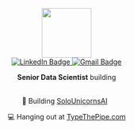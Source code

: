 <div id="header" align="center">
  <img src="https://media.giphy.com/media/UtEd87cLAH789bR5sk/giphy.gif" width="100"/>

  <div id="badges">
  <a href="https://www.linkedin.com/in/carlos-vecina/">
    <img src="https://img.shields.io/badge/LinkedIn-blue?style=for-the-badge&logo=linkedin&logoColor=white" alt="LinkedIn Badge"/>
  </a>
  <a href="mailto:carlosevecina@gmail.com">
    <img src="https://img.shields.io/badge/Gmail-D14836?style=for-the-badge&logo=gmail&logoColor=white" alt="Gmail Badge"/>
  </a>

    
  <b>Senior Data Scientist</b> building
        
  <br>
 <nobr> 🦄 Building <a href="https://www.solounicorns.com">SoloUnicornsAI</a>  &nbsp
   
 <nobr> 💻 Hanging out at <a href="https://www.typethepipe.com">TypeThePipe.com</a>
    
    
</div>  

</div>


<!--
**CarlosVecina/CarlosVecina** is a ✨ _special_ ✨ repository because its `README.md` (this file) appears on your GitHub profile.

Here are some ideas to get you started:

- 🔭 I’m currently working on ...
- 🌱 I’m currently learning ...
- 👯 I’m looking to collaborate on ...
- 🤔 I’m looking for help with ...
- 💬 Ask me about ...
- 📫 How to reach me: ...
- 😄 Pronouns: ...
- ⚡ Fun fact: ...

[![GitHub Streak](http://github-readme-streak-stats.herokuapp.com?user=CarlosVecina&theme=dark&background=000000)](https://git.io/streak-stats)

  <a href="https://twitter.com/dataChals">
    <img src="https://img.shields.io/badge/Twitter-blue?style=for-the-badge&logo=twitter&logoColor=white" alt="Twitter Badge"/>
  </a>
https://github-readme-streak-stats.herokuapp.com/?user=CarlosVecina

[![Top Langs](https://github-readme-stats.vercel.app/api/top-langs/?username=CarlosVecina)](https://github.com/anuraghazra/github-readme-stats)

<img src="https://komarev.com/ghpvc/?username=your-github-username&style=flat-square&color=blue" alt=""/>

-->
